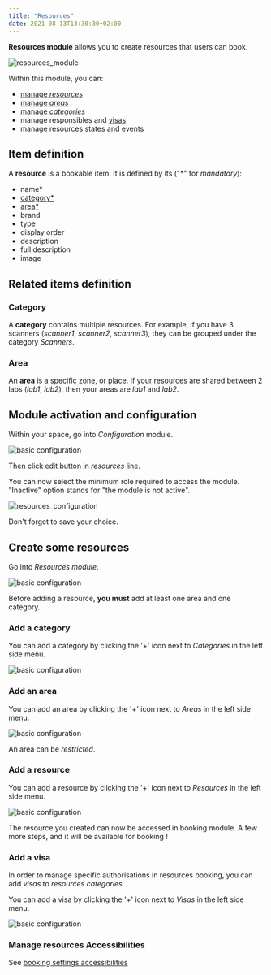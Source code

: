 ```yaml
---
title: "Resources"
date: 2021-08-13T13:30:30+02:00
---
```


[comment]: # (TODO: Document responsibles, states and events)

**Resources module** allows you to create resources that users can book.

![resources_module](../../../resources_module_6.png)

Within this module, you can:
- [manage *resources*](./#add-a-resource)
- [manage *areas*](./#add-an-area)
- [manage *categories*](./#add-a-category)
- manage responsibles and [visas](./#add-a-visa)
- manage resources states and events

## Item definition

A **resource** is a bookable item.
It is defined by its ("\*" for *mandatory*):
- name*
- [category*](./#category)
- [area*](./#area)
- brand
- type
- display order
- description
- full description
- image

## Related items definition


### Category

A **category** contains multiple resources. For example, if you have 3 scanners (_scanner1_, _scanner2_, _scanner3_), they can be grouped under the category _Scanners_.

### Area

An **area** is a specific zone, or place. If your resources are shared between 2 labs (_lab1_, _lab2_), then your areas are _lab1_ and _lab2_.


## Module activation and configuration

Within your space, go into _Configuration_ module.

![basic configuration](../../../basic_configuration_1.png)

Then click edit button in _resources_ line.

You can now select the minimum role required to access the module. "Inactive" option stands for "the module is not active".

![resources_configuration](../../../resources_module_0.png)

Don't forget to save your choice.

## Create some resources

Go into *Resources module*.

![basic configuration](../../../resources_module_1.png)

Before adding a resource, **you must** add at least one area and one category.

### Add a category

You can add a category by clicking the '+' icon next to *Categories* in the left side menu.

![basic configuration](../../../resources_module_2.png)

### Add an area

You can add an area by clicking the '+' icon next to *Areas* in the left side menu.

![basic configuration](../../../resources_module_3.png)

[comment]: # (TODO: Detail the meaning of restricted)

An area can be *restricted*.

### Add a resource

You can add a resource by clicking the '+' icon next to *Resources* in the left side menu.

![basic configuration](../../../resources_module_4.png)

The resource you created can now be accessed in booking module. A few more steps, and it will be available for booking !

### Add a visa

In order to manage specific authorisations in resources booking, you can add *visas* to *resources categories*

You can add a visa by clicking the '+' icon next to *Visas* in the left side menu.

![basic configuration](../../../resources_module_5.png)

### Manage resources Accessibilities
See [booking settings accessibilities](../booking#accessibilities)
